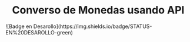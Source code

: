 <h1 align="center">Converso de Monedas usando API</h1>
![Badge en Desarollo](https://img.shields.io/badge/STATUS-EN%20DESAROLLO-green)
